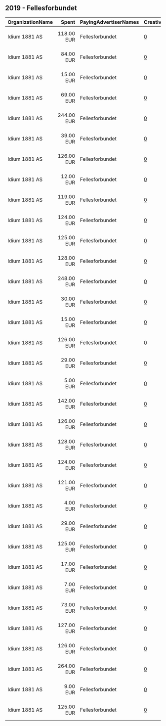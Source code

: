 ## 2019 - Fellesforbundet 
|OrganizationName|Spent|PayingAdvertiserNames|CreativeUrls|Impressions|Genders|AgeBrackets|CountryCodes|BillingAddresses|CandidateBallotInformation|
|:---|---:|:---|:---|---:|:---|:---|:---|:---|:---|
|Idium 1881 AS|118.00 EUR|Fellesforbundet|[0](https://www.snap.com/political-ads/asset/d363362b80d169e63d4d20f7665311aadb262c90bc673257e7bede698babc3aa?mediaType=png)|26,108||18+|norway|"Rolf Wickstrøms vei 15,Oslo,0484,NO"||
|Idium 1881 AS|84.00 EUR|Fellesforbundet|[0](https://www.snap.com/political-ads/asset/babdf9d3f6cbbf153ab247a50df4ec3a7bd8863e26e2ddfbf50b08c7562b3fd1?mediaType=png)|16,846||18+|norway|"Rolf Wickstrøms vei 15,Oslo,0484,NO"||
|Idium 1881 AS|15.00 EUR|Fellesforbundet|[0](https://www.snap.com/political-ads/asset/aaf11eace8e880ccbcc35063d6b646d3786a0e5af945ba87c372631d3ab7f7cd?mediaType=png)|2,866||18+|norway|"Rolf Wickstrøms vei 15,Oslo,0484,NO"||
|Idium 1881 AS|69.00 EUR|Fellesforbundet|[0](https://www.snap.com/political-ads/asset/2a080016b48236a27220aa9681efe5273327425a79d183b7833bd8cf34f11861?mediaType=png)|14,899||18+|norway|"Rolf Wickstrøms vei 15,Oslo,0484,NO"||
|Idium 1881 AS|244.00 EUR|Fellesforbundet|[0](https://www.snap.com/political-ads/asset/37c4a08530cfa6311f5ab75fb3c919c24fdb071259959c74e24a068cc60bf704?mediaType=png)|66,918||18+|norway|"Rolf Wickstrøms vei 15,Oslo,0484,NO"||
|Idium 1881 AS|39.00 EUR|Fellesforbundet|[0](https://www.snap.com/political-ads/asset/1296afd323a6fbd339482d520b39170124be08b6320c0bd46094bff9182d4b1c?mediaType=png)|10,879||18+|norway|"Rolf Wickstrøms vei 15,Oslo,0484,NO"||
|Idium 1881 AS|126.00 EUR|Fellesforbundet|[0](https://www.snap.com/political-ads/asset/32daa5731292a69841c5721e17d2fa1102d8023a13a20b8120bbc4c4b6451773?mediaType=png)|23,018||18+|norway|"Rolf Wickstrøms vei 15,Oslo,0484,NO"||
|Idium 1881 AS|12.00 EUR|Fellesforbundet|[0](https://www.snap.com/political-ads/asset/38fce62d558783cc3dfec02c76775833bb3a538776a178ec203a2b9615681145?mediaType=png)|2,836||18+|norway|"Rolf Wickstrøms vei 15,Oslo,0484,NO"||
|Idium 1881 AS|119.00 EUR|Fellesforbundet|[0](https://www.snap.com/political-ads/asset/a6957ea0bb6b615902633bd6a54d4c5e864fa75dc93981a137f60c2c955d8144?mediaType=png)|29,894||18+|norway|"Rolf Wickstrøms vei 15,Oslo,0484,NO"||
|Idium 1881 AS|124.00 EUR|Fellesforbundet|[0](https://www.snap.com/political-ads/asset/9a67bd3cdc224e4ed940c58595766264377d89571ad6cc94a4b3599951467982?mediaType=png)|23,796||18+|norway|"Rolf Wickstrøms vei 15,Oslo,0484,NO"||
|Idium 1881 AS|125.00 EUR|Fellesforbundet|[0](https://www.snap.com/political-ads/asset/b4fb0c53f9468a44ed59dfb9d5667efebed7195402ecd4c05ee2e8b5c9e3600f?mediaType=png)|36,469||18+|norway|"Rolf Wickstrøms vei 15,Oslo,0484,NO"||
|Idium 1881 AS|128.00 EUR|Fellesforbundet|[0](https://www.snap.com/political-ads/asset/049265c41058f8ea8e1b7ca98597ffa6f0646a04cfa4d57291bf423dd93a000e?mediaType=png)|29,335||18+|norway|"Rolf Wickstrøms vei 15,Oslo,0484,NO"||
|Idium 1881 AS|248.00 EUR|Fellesforbundet|[0](https://www.snap.com/political-ads/asset/aa912c6d4e8a5af4a5389afab240ea988a522216043deb987f95849dc3d06c43?mediaType=png)|62,631||18+|norway|"Rolf Wickstrøms vei 15,Oslo,0484,NO"||
|Idium 1881 AS|30.00 EUR|Fellesforbundet|[0](https://www.snap.com/political-ads/asset/1f280bd4c0f806895db165d8a9fee820e8c123fdfff5347c1d598a5625ff11ed?mediaType=png)|6,255||18+|norway|"Rolf Wickstrøms vei 15,Oslo,0484,NO"||
|Idium 1881 AS|15.00 EUR|Fellesforbundet|[0](https://www.snap.com/political-ads/asset/767d6121f21456084f6c035ef63ae27bf1eeb682aab893b51ba0f1d0eff5a807?mediaType=png)|3,093||18+|norway|"Rolf Wickstrøms vei 15,Oslo,0484,NO"||
|Idium 1881 AS|126.00 EUR|Fellesforbundet|[0](https://www.snap.com/political-ads/asset/f5f962f197920a5fb56273838110cc0b696af9da90108eb4931420b468c113c6?mediaType=png)|27,788||18+|norway|"Rolf Wickstrøms vei 15,Oslo,0484,NO"||
|Idium 1881 AS|29.00 EUR|Fellesforbundet|[0](https://www.snap.com/political-ads/asset/8ed8f6a1a1ebb25aa8d3fc880d1ff9aa8553073192d4b3a1cc30af053d2c5844?mediaType=png)|5,504||18+|norway|"Rolf Wickstrøms vei 15,Oslo,0484,NO"||
|Idium 1881 AS|5.00 EUR|Fellesforbundet|[0](https://www.snap.com/political-ads/asset/a1fab8169e46253bb3437c3751feb490df3bf272c2b4ab2a1854a5bb8398136b?mediaType=png)|1,177||18+|norway|"Rolf Wickstrøms vei 15,Oslo,0484,NO"||
|Idium 1881 AS|142.00 EUR|Fellesforbundet|[0](https://www.snap.com/political-ads/asset/0b2b42a5b138777c02a81aa7f9cec1e6b53f061b04753dcaada4331e67fde562?mediaType=png)|28,755||18+|norway|"Rolf Wickstrøms vei 15,Oslo,0484,NO"||
|Idium 1881 AS|126.00 EUR|Fellesforbundet|[0](https://www.snap.com/political-ads/asset/9b7b140f8345158ad9cab53b0ae9c7c4628196fe9f44296374c1eefea763f0f5?mediaType=png)|29,955||18+|norway|"Rolf Wickstrøms vei 15,Oslo,0484,NO"||
|Idium 1881 AS|128.00 EUR|Fellesforbundet|[0](https://www.snap.com/political-ads/asset/026e19dd34c04af53398e12fbb1d34be18edcff2d7ff421df24fe3e484e61561?mediaType=png)|32,069||18+|norway|"Rolf Wickstrøms vei 15,Oslo,0484,NO"||
|Idium 1881 AS|124.00 EUR|Fellesforbundet|[0](https://www.snap.com/political-ads/asset/2cb867bc2740c72fc26eeafd72b98b1ad365a94125cfe29bcf4b72e2eaef9a64?mediaType=png)|32,308||18+|norway|"Rolf Wickstrøms vei 15,Oslo,0484,NO"||
|Idium 1881 AS|121.00 EUR|Fellesforbundet|[0](https://www.snap.com/political-ads/asset/45483148e19d2ab2c83b9003431d060d39a6bd7e44506fa9f93520c97a925713?mediaType=png)|41,702||18+|norway|"Rolf Wickstrøms vei 15,Oslo,0484,NO"||
|Idium 1881 AS|4.00 EUR|Fellesforbundet|[0](https://www.snap.com/political-ads/asset/15e19b89839a8899d8697a9d46e6d3432ee1a0d568f79740a162db1edb94ce2a?mediaType=png)|960||18+|norway|"Rolf Wickstrøms vei 15,Oslo,0484,NO"||
|Idium 1881 AS|29.00 EUR|Fellesforbundet|[0](https://www.snap.com/political-ads/asset/996699b1b4c26152467b4fe01103c01d8a58ab214674781ac4b827b2bc771bc6?mediaType=png)|5,682||18+|norway|"Rolf Wickstrøms vei 15,Oslo,0484,NO"||
|Idium 1881 AS|125.00 EUR|Fellesforbundet|[0](https://www.snap.com/political-ads/asset/4c0d5b4b587cb563b8f36420079ead7ed0da9e912e50cf50ee65ab3e1dde5892?mediaType=png)|27,987||18+|norway|"Rolf Wickstrøms vei 15,Oslo,0484,NO"||
|Idium 1881 AS|17.00 EUR|Fellesforbundet|[0](https://www.snap.com/political-ads/asset/ad926b2159f694ef1f66d92890856e302253f2556ff12897e66b146b8eaf915f?mediaType=png)|3,291||18+|norway|"Rolf Wickstrøms vei 15,Oslo,0484,NO"||
|Idium 1881 AS|7.00 EUR|Fellesforbundet|[0](https://www.snap.com/political-ads/asset/514aa20f832552bc4c56645a23d64bde44b4a7de87deabfe396ccc36a64f450e?mediaType=png)|1,696||18+|norway|"Rolf Wickstrøms vei 15,Oslo,0484,NO"||
|Idium 1881 AS|73.00 EUR|Fellesforbundet|[0](https://www.snap.com/political-ads/asset/a2807925c6138d3d128bb7dd2ac7b265f29160e83a733fab0c4c26f8d76a50b6?mediaType=png)|15,927||18+|norway|"Rolf Wickstrøms vei 15,Oslo,0484,NO"||
|Idium 1881 AS|127.00 EUR|Fellesforbundet|[0](https://www.snap.com/political-ads/asset/044ef3c00dc7e0f17c77df70b214c763c19bd77c2c5a6f91ecd16190669aa41c?mediaType=png)|29,667||18+|norway|"Rolf Wickstrøms vei 15,Oslo,0484,NO"||
|Idium 1881 AS|126.00 EUR|Fellesforbundet|[0](https://www.snap.com/political-ads/asset/4f65ef98fd8ddecc27e30bddc193b0a00118d75296c5485adf8bb147ac937c63?mediaType=png)|34,300||18+|norway|"Rolf Wickstrøms vei 15,Oslo,0484,NO"||
|Idium 1881 AS|264.00 EUR|Fellesforbundet|[0](https://www.snap.com/political-ads/asset/715bb8675086148b60fcf7a2640c3775882f097f89cb87e3afd600a7a9167ab4?mediaType=png)|63,151||18+|norway|"Rolf Wickstrøms vei 15,Oslo,0484,NO"||
|Idium 1881 AS|9.00 EUR|Fellesforbundet|[0](https://www.snap.com/political-ads/asset/ea1411d1aebaedb2aa0ffa90910321b1364147e24bd4bd04fd0f445fcc64defc?mediaType=png)|1,919||18+|norway|"Rolf Wickstrøms vei 15,Oslo,0484,NO"||
|Idium 1881 AS|125.00 EUR|Fellesforbundet|[0](https://www.snap.com/political-ads/asset/51e3b03151274777382cb694e293c20a523c7ce48c01a27dcb0201fb2ca2b928?mediaType=png)|30,425||18+|norway|"Rolf Wickstrøms vei 15,Oslo,0484,NO"||
